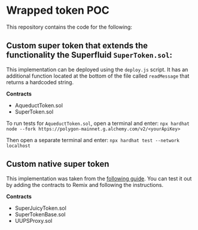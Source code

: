 # Wrapped token POC

This repository contains the code for the following:

## Custom super token that extends the functionality the Superfluid `SuperToken.sol`:

This implementation can be deployed using the `deploy.js` script. It has an additional function located at the bottom of the file called `readMessage` that returns a hardcoded string.

**Contracts**

-   AqueductToken.sol
-   SuperToken.sol

To run tests for `AqueductToken.sol`, open a terminal and enter:
`npx hardhat node --fork https://polygon-mainnet.g.alchemy.com/v2/<yourApiKey>`

Then open a separate terminal and enter:
`npx hardhat test --network localhost `

## Custom native super token

This implementation was taken from the [following guide](https://medium.com/@jtriley15/custom-super-tokens-6cdeffd6c923). You can test it out by adding the contracts to Remix and following the instructions.

**Contracts**

-   SuperJuicyToken.sol
-   SuperTokenBase.sol
-   UUPSProxy.sol
